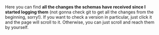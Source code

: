 Here you can find **all the changes the schemas have received since I started logging them** (not gonna check git to get all the changes from the beginning, sorry!). If you want to check a version in particular, just click it and the page will scroll to it. Otherwise, you can just scroll and reach them by yourself.